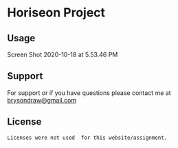 # Horiseon Project

## Usage

Screen Shot 2020-10-18 at 5.53.46 PM

## Support 

   For support or if you have questions please contact me at brysondraw@gmail.com

## License

    Licenses were not used  for this website/assignment.  
